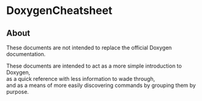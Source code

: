 # DoxygenCheatsheet

## About

These documents are not intended to replace the official Doxygen documentation.  

These documents are intended to act as a more simple introduction to Doxygen,  
as a quick reference with less information to wade through,  
and as a means of more easily discovering commands by grouping them by purpose.  
